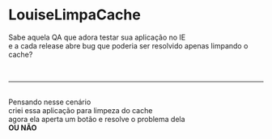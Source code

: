 # LouiseLimpaCache
Sabe aquela QA que adora testar sua aplicação no IE
<br>
e a cada release abre bug que poderia ser resolvido apenas limpando o cache?</p>
<br>
<hr>
<br>
Pensando nesse cenário
<br>
criei essa aplicação para limpeza do cache
<br>
agora ela aperta um botão e resolve o problema dela
<br>
<b>OU NÃO</b>
